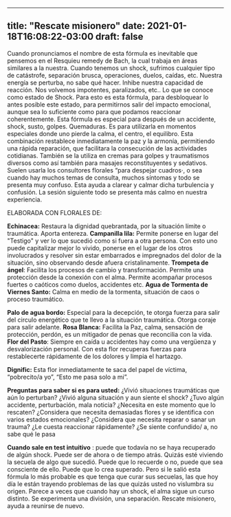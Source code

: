 
---
title: "Rescate misionero"
date: 2021-01-18T16:08:22-03:00
draft: false
--- 
        

 




 Cuando pronunciamos el nombre de esta fórmula
 es inevitable que pensemos en el Resquieu remedy de Bach, la cual trabaja en
 áreas similares a la nuestra.
Cuando
 tenemos un shock, sufrimos cualquier tipo de catástrofe, separación brusca,
 operaciones, duelos, caídas, etc. Nuestra energía se perturba, no sabe qué
 hacer. Inhibe nuestra capacidad de reacción. Nos volvemos impotentes,
 paralizados, etc..
Lo que
 se conoce como estado de Shock. 
Para
 esto es esta fórmula, para desbloquear lo antes posible este estado, para
 permitirnos salir del impacto emocional, aunque sea lo suficiente como para que
 podamos reaccionar coherentemente.
Esta
 fórmula es especial para después de un accidente, shock, susto, golpes.
 Quemaduras. Es para utilizarla en momentos especiales donde uno pierde la
 calma, el centro, el equilibro. Esta combinación restablece inmediatamente la
 paz y la armonía, permitiendo una rápida reparación, que facilitara la
 consecución de las actividades cotidianas. 
También
 se la utiliza en cremas para golpes y traumatismos diversos como así también
 para masajes reconstituyentes y sedativos.
Suelen
 usarla los consultores florales “para despejar cuadros·, o sea cuando hay
 muchos temas de consulta, muchos síntomas y todo se presenta muy confuso. Esta
 ayuda a clarear y calmar dicha turbulencia y confusión. La sesión siguiente
 todo se presenta más calmo en nuestra experiencia.
 
ELABORADA CON FLORALES DE:


**Echinacea:**  Restaura la dignidad quebrantada, por la situación
 límite o traumática. Aporta entereza.
**Campanilla
 lila:** Permite ponerse en lugar del
 "Testigo" y ver lo que sucedió como si fuera a otra persona. Con esto
 uno puede capitalizar mejor lo vivido, ponerse en el lugar de los otros
 involucrados y resolver sin estar embarrados e impregnados del dolor de la
 situación, sino observando desde afuera cristalinamente.
**Trompeta
 de ángel**: Facilita los procesos de cambio y
 transformación. Permite una protección desde la conexión con el alma. Permite
 acompañar procesos fuertes o caóticos como duelos, accidentes etc. 
**Agua
 de Tormenta de Viernes Santo:** Calma
 en medio de la tormenta, situación de caos o proceso traumático.


**Palo de agua bordo:** 
 Especial para la decepción, te otorga fuerza para salir del circulo energético
 que te llevo a la situación traumática. Otorga coraje para salir adelante.
**Rosa
 Blanca:** Facilita la Paz, calma, sensación
 de protección, perdón, es un mitigador de penas que reconcilia con la vida.
**Flor
 del Pasto**: Siempre en caída u accidentes hay
 como una vergüenza y desvalorización personal. Con esta flor recuperas fuerzas
 para restablecerte rápidamente de los dolores y limpia el hartazgo.


**Dignific:**  Esta flor inmediatamente te saca del papel de
 víctima, “pobrecito/a yo”, “Esto me pasa solo a mi”. 
 


**Preguntas para saber si es para usted:** 
¿Vivió situaciones traumáticas
 que aún lo perturban?
¿Vivió alguna situación y aun
 siente el shock?
¿Tuvo algún accidente,
 perturbación, mala noticia?
¿Necesita en este momento que
 lo rescaten?
¿Considera que necesita
 demasiadas flores y se identifica con varios estados emocionales?
¿Considera que necesita
 reparar o sanar un trauma? ¿Le cuesta reaccionar rápidamente?
¿Se
 siente confundido/ a, no sabe qué le pasa



**Cuando sale en test intuitivo** : puede que todavía no se haya recuperado de algún
 shock. Puede ser de ahora o de tiempo atrás.
Quizás esté viviendo la secuela de algo que sucedió.
 Puede que lo recuerde o no, puede que sea consciente de ello. Puede que lo crea
 superado. Pero si le salió esta fórmula lo más probable es que tenga que curar
 sus secuelas, las que hoy día le están trayendo problemas de las que quizás
 usted no vislumbra su origen.
Parece a veces que cuando
 hay un shock, el alma sigue un curso distinto. Se experimenta una división, una
 separación. Rescate misionero, ayuda a reunirse de nuevo.




 
